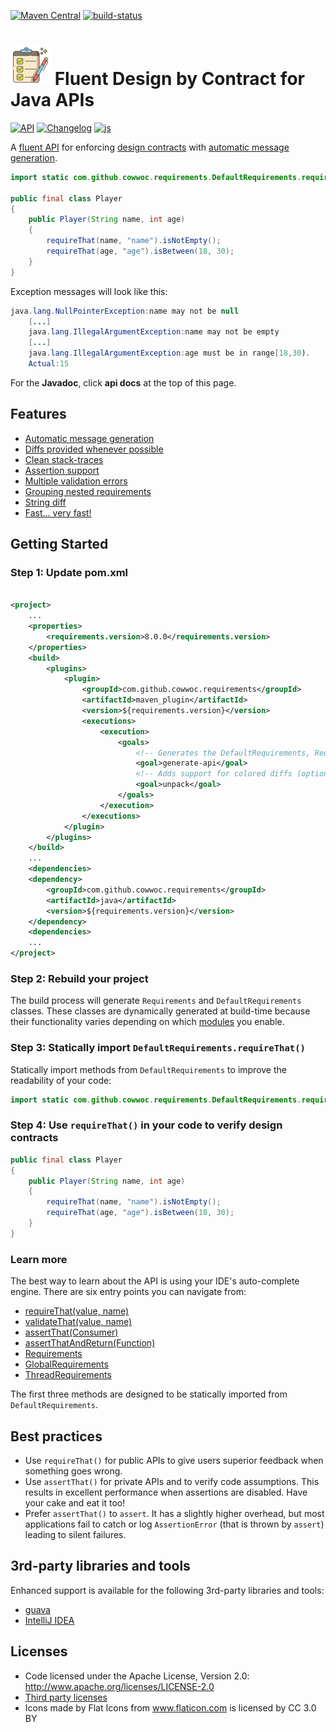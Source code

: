 [![Maven Central](https://maven-badges.herokuapp.com/maven-central/com.github.cowwoc.requirements/java/badge.svg)](https://search.maven.org/search?q=g:com.github.cowwoc.requirements)
[![build-status](../../workflows/Build/badge.svg)](../../actions?query=workflow%3ABuild)

# <img src="wiki/checklist.svg" width=64 height=64 alt="checklist"> Fluent Design by Contract for Java APIs

[![API](https://img.shields.io/badge/api_docs-5B45D5.svg)](https://cowwoc.github.io/requirements.java/8.0.0/docs/api/)
[![Changelog](https://img.shields.io/badge/changelog-A345D5.svg)](wiki/Changelog.md)
[![js](https://img.shields.io/badge/other%20languages-js-457FD5.svg)](../../../requirements.js)

A [fluent API](https://en.m.wikipedia.org/wiki/Fluent_interface) for enforcing
[design contracts](https://en.wikipedia.org/wiki/Design_by_contract) with
[automatic message generation](wiki/Features.md#automatic-message-generation).

```java
import static com.github.cowwoc.requirements.DefaultRequirements.requireThat;

public final class Player
{
	public Player(String name, int age)
	{
		requireThat(name, "name").isNotEmpty();
		requireThat(age, "age").isBetween(18, 30);
	}
}
```

Exception messages will look like this:

```java
java.lang.NullPointerException:name may not be null
	[...]
	java.lang.IllegalArgumentException:name may not be empty
	[...]
	java.lang.IllegalArgumentException:age must be in range[18,30).
	Actual:15
```

For the **Javadoc**, click **api docs** at the top of this page.

## Features

* [Automatic message generation](wiki/Features.md#automatic-message-generation)
* [Diffs provided whenever possible](wiki/Features.md#diffs-provided-whenever-possible)
* [Clean stack-traces](wiki/Features.md#clean-stack-traces)
* [Assertion support](wiki/Features.md#assertion-support)
* [Multiple validation errors](wiki/Features.md#multiple-validation-errors)
* [Grouping nested requirements](wiki/Features.md#grouping-nested-requirements)
* [String diff](wiki/Features.md#string-diff)
* [Fast... very fast!](wiki/Performance.md)

## Getting Started

### Step 1: Update pom.xml

```xml

<project>
	...
	<properties>
		<requirements.version>8.0.0</requirements.version>
	</properties>
	<build>
		<plugins>
			<plugin>
				<groupId>com.github.cowwoc.requirements</groupId>
				<artifactId>maven_plugin</artifactId>
				<version>${requirements.version}</version>
				<executions>
					<execution>
						<goals>
							<!-- Generates the DefaultRequirements, Requirements endpoints -->
							<goal>generate-api</goal>
							<!-- Adds support for colored diffs (optional) -->
							<goal>unpack</goal>
						</goals>
					</execution>
				</executions>
			</plugin>
		</plugins>
	</build>
	...
	<dependencies>
	<dependency>
		<groupId>com.github.cowwoc.requirements</groupId>
		<artifactId>java</artifactId>
		<version>${requirements.version}</version>
	</dependency>
	<dependencies>
	...
</project>
```

### Step 2: Rebuild your project

The build process will generate `Requirements` and `DefaultRequirements` classes. These classes are
dynamically generated at build-time because their functionality varies depending on which
[modules](wiki/Supported_Libraries.md) you enable.

### Step 3: Statically import `DefaultRequirements.requireThat()`

Statically import methods from `DefaultRequirements` to improve the readability of your code:

```java
import static com.github.cowwoc.requirements.DefaultRequirements.requireThat;
```

### Step 4: Use `requireThat()` in your code to verify design contracts

```java
public final class Player
{
	public Player(String name, int age)
	{
		requireThat(name, "name").isNotEmpty();
		requireThat(age, "age").isBetween(18, 30);
	}
}
```

### Learn more

The best way to learn about the API is using your IDE's auto-complete engine. There are six entry points you
can navigate from:

* [requireThat(value, name)](https://cowwoc.github.io/requirements.java/8.0.0/docs/api/com.github.cowwoc.requirements/com/github/cowwoc/requirements/DefaultRequirements.html#requireThat(T,java.lang.String))
* [validateThat(value, name)](https://cowwoc.github.io/requirements.java/8.0.0/docs/api/com.github.cowwoc.requirements/com/github/cowwoc/requirements/DefaultRequirements.html#validateThat(T,java.lang.String))
* [assertThat(Consumer)](https://cowwoc.github.io/requirements.java/8.0.0/docs/api/com.github.cowwoc.requirements/com/github/cowwoc/requirements/DefaultRequirements.html#assertThat(java.util.function.Consumer))
* [assertThatAndReturn(Function)](https://cowwoc.github.io/requirements.java/8.0.0/docs/api/com.github.cowwoc.requirements/com/github/cowwoc/requirements/DefaultRequirements.html#assertThatAndReturn(java.util.function.Function))
* [Requirements](https://cowwoc.github.io/requirements.java/8.0.0/docs/api/com.github.cowwoc.requirements/com/github/cowwoc/requirements/Requirements.html)
* [GlobalRequirements](https://cowwoc.github.io/requirements.java/8.0.0/docs/api/com.github.cowwoc.requirements.java/com/github/cowwoc/requirements/java/GlobalRequirements.html)
* [ThreadRequirements](https://cowwoc.github.io/requirements.java/8.0.0/docs/api/com.github.cowwoc.requirements.java/com/github/cowwoc/requirements/java/ThreadRequirements.html)

The first three methods are designed to be statically imported from `DefaultRequirements`.

## Best practices

* Use `requireThat()` for public APIs to give users superior feedback when something goes wrong.
* Use `assertThat()` for private APIs and to verify code assumptions. This results in excellent performance
  when assertions are disabled. Have your cake and eat it too!
* Prefer `assertThat()` to `assert`. It has a slightly higher overhead, but most applications fail to catch or
  log `AssertionError` (that is thrown by `assert`) leading to silent failures.

## 3rd-party libraries and tools

Enhanced support is available for the following 3rd-party libraries and tools:

* [guava](wiki/Supported_Libraries.md)
* [IntelliJ IDEA](wiki/Supported_Tools.md)

## Licenses

* Code licensed under the Apache License, Version 2.0: http://www.apache.org/licenses/LICENSE-2.0
* [Third party licenses](wiki/Third_Party_Licenses.md)
* Icons made by Flat Icons from www.flaticon.com is licensed by CC 3.0 BY
